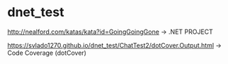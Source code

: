 # dnet_test
http://nealford.com/katas/kata?id=GoingGoingGone -> .NET PROJECT

https://svlado1270.github.io/dnet_test/ChatTest2/dotCover.Output.html -> Code Coverage (dotCover)
